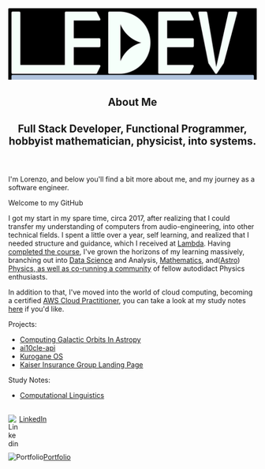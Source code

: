 
<html>
<head>
<link rel="stylesheet" href="https://unpkg.com/tachyons/css/tachyons.min.css">
</head>
<img style="margin:0 auto;" src="ledevlogo.jpg"/>
<article class="cf">
  <header class="fn fl-ns w-50-ns pr4-ns">
    <h1 class="f2 lh-title fw9 mb3 mt0 pt3 bt bw2">
      About Me
    </h1>
    <h2 class="f2 mid-gray lh-title">
      Full Stack Developer, Functional Programmer, hobbyist mathematician, physicist, into systems.
    </h2>
  </header>
  <div class="fn fl-ns w-50-ns">
    <p class="f3 lh-copy measure mt0-ns">
      I'm Lorenzo, and below you'll find a bit more about me, and my journey as a software engineer.
    </p>
    <p class="f3 ttu tracked gray">Welcome to my GitHub</p>
    <p class="f4 lh-copy measure">
      I got my start in my spare time, circa 2017, after realizing that I could transfer my understanding of computers from audio-engineering, into other technical fields. I spent a little over a year, self learning, and realized that I needed structure and guidance, which I received at <a href="https://lambdaschool.com/courses/full-stack-web-development">Lambda</a>. Having <a href="https://www.youracclaim.com/badges/179968c7-0dd9-473c-bdbd-34919b83d33b/public_url">completed the course</a>, I've grown the horizons of my learning massively, branching out into <a href="https://lambdaschool.com/courses/data-science">Data Science</a> and <a>Analysis</a>, <a href="https://www.synthsforcompilers.dev/mathematics/2020/may/math-post-0/">Mathematics</a>, and(<a href="https://nextjournal.com/0xledev/computing-galactic-orbits-with-astropy-a-data-driven-ride-through-the-cosmos">Astro</a>) <a href="https://www.synthsforcompilers.dev/physics/2020/july/hidden-rules-physics/">Physics, <a href="https://twitter.com/TheOlympiAcad">as well as co-running a community</a> of fellow autodidact Physics enthusiasts.</a>
      <p class="f4">In addition to that, I've moved into the world of cloud computing, becoming a certified <a href="https://www.youracclaim.com/badges/4582280c-e647-4665-b2f3-d34d9a83833b/public_url">AWS Cloud Practitioner</a>, you can take a look at my study notes <a href="https://0xledev.roaman.pub/pages/__Cloud-Practitioner__.html">here</a> if you'd like.</p>
<div>
  <span class="f2">Projects:</span>
  <ul>
    <li><a href="https://nextjournal.com/0xledev/computing-galactic-orbits-with-astropy-a-data-driven-ride-through-the-cosmos">Computing Galactic Orbits In Astropy</a></li>
    <li><a href="https://github.com/LorenzoEvans/ai10cle-api">ai10cle-api</a></li>
    <li><a href="https://github.com/LorenzoEvans/kurogane_os">Kurogane OS</a></li>
    <li><a href="https://www.mykaisergroup.com">Kaiser Insurance Group Landing Page</a></li>
  </ul>
   <span class="f2">Study Notes:</span>
   <ul>
    <li>
      <a href="https://github.com/LorenzoEvans/computational-linguistics">Computational Linguistics</a>
    </li>
   </ul>
</div>
<br/>
<div style="display:flex;flex-direction:column;padding-bottom:10px;">
</html>
<a href="https://www.linkedin.com/in/lorev" style="padding-bottom:10px;">
 LinkedIn<img align="left" alt="Linkedin" width="22px" src="https://cdn.jsdelivr.net/npm/simple-icons@v3/icons/linkedin.svg" />
</a>
<a href="https://lorenzoevans.herokuapp.com/" style="padding-bottom:10px;">
 Portfolio<img align="left" alt="Portfolio" />
</a>
</div>
  </div>
</article>

<!--
**LorenzoEvans/LorenzoEvans** is a ✨ _special_ ✨ repository because its `README.md` (this file) appears on your GitHub profile.
-->


